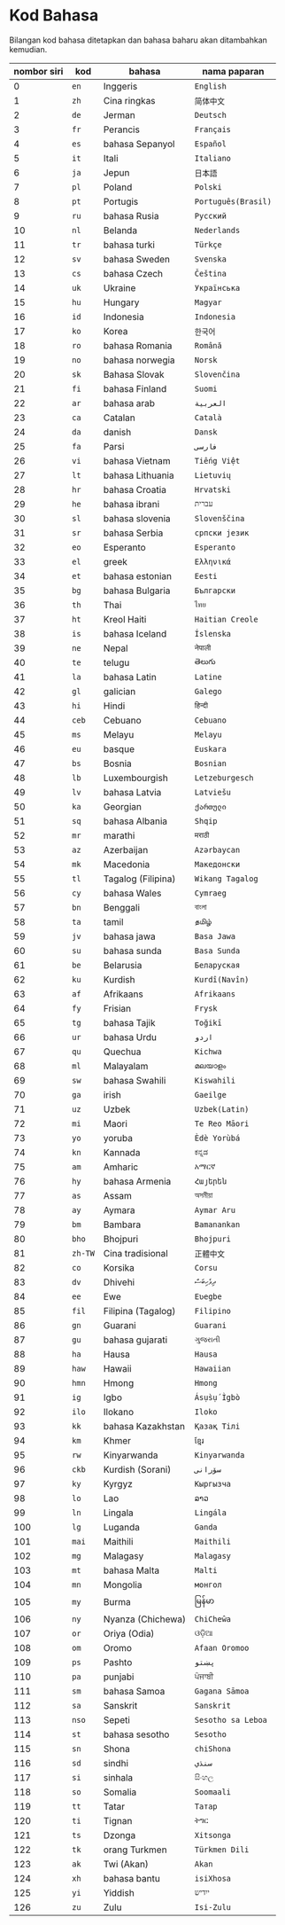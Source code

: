 # Kod Bahasa

Bilangan kod bahasa ditetapkan dan bahasa baharu akan ditambahkan kemudian.

| nombor siri | kod | bahasa | nama paparan |
| - | - | - | - |
| 0 | `en` | Inggeris | `English` |
| 1 | `zh` | Cina ringkas | `简体中文` |
| 2 | `de` | Jerman | `Deutsch` |
| 3 | `fr` | Perancis | `Français` |
| 4 | `es` | bahasa Sepanyol | `Español` |
| 5 | `it` | Itali | `Italiano` |
| 6 | `ja` | Jepun | `日本語` |
| 7 | `pl` | Poland | `Polski` |
| 8 | `pt` | Portugis | `Português(Brasil)` |
| 9 | `ru` | bahasa Rusia | `Русский` |
| 10 | `nl` | Belanda | `Nederlands` |
| 11 | `tr` | bahasa turki | `Türkçe` |
| 12 | `sv` | bahasa Sweden | `Svenska` |
| 13 | `cs` | bahasa Czech | `Čeština` |
| 14 | `uk` | Ukraine | `Українська` |
| 15 | `hu` | Hungary | `Magyar` |
| 16 | `id` | Indonesia | `Indonesia` |
| 17 | `ko` | Korea | `한국어` |
| 18 | `ro` | bahasa Romania | `Română` |
| 19 | `no` | bahasa norwegia | `Norsk` |
| 20 | `sk` | Bahasa Slovak | `Slovenčina` |
| 21 | `fi` | bahasa Finland | `Suomi` |
| 22 | `ar` | bahasa arab | `العربية` |
| 23 | `ca` | Catalan | `Català` |
| 24 | `da` | danish | `Dansk` |
| 25 | `fa` | Parsi | `فارسی` |
| 26 | `vi` | bahasa Vietnam | `Tiếng Việt` |
| 27 | `lt` | bahasa Lithuania | `Lietuvių` |
| 28 | `hr` | bahasa Croatia | `Hrvatski` |
| 29 | `he` | bahasa ibrani | `עברית` |
| 30 | `sl` | bahasa slovenia | `Slovenščina` |
| 31 | `sr` | bahasa Serbia | `српски језик` |
| 32 | `eo` | Esperanto | `Esperanto` |
| 33 | `el` | greek | `Ελληνικά` |
| 34 | `et` | bahasa estonian | `Eesti` |
| 35 | `bg` | bahasa Bulgaria | `Български` |
| 36 | `th` | Thai | `ไทย` |
| 37 | `ht` | Kreol Haiti | `Haitian Creole` |
| 38 | `is` | bahasa Iceland | `Íslenska` |
| 39 | `ne` | Nepal | `नेपाली` |
| 40 | `te` | telugu | `తెలుగు` |
| 41 | `la` | bahasa Latin | `Latine` |
| 42 | `gl` | galician | `Galego` |
| 43 | `hi` | Hindi | `हिन्दी` |
| 44 | `ceb` | Cebuano | `Cebuano` |
| 45 | `ms` | Melayu | `Melayu` |
| 46 | `eu` | basque | `Euskara` |
| 47 | `bs` | Bosnia | `Bosnian` |
| 48 | `lb` | Luxembourgish | `Letzeburgesch` |
| 49 | `lv` | bahasa Latvia | `Latviešu` |
| 50 | `ka` | Georgian | `ქართული` |
| 51 | `sq` | bahasa Albania | `Shqip` |
| 52 | `mr` | marathi | `मराठी` |
| 53 | `az` | Azerbaijan | `Azərbaycan` |
| 54 | `mk` | Macedonia | `Македонски` |
| 55 | `tl` | Tagalog (Filipina) | `Wikang Tagalog` |
| 56 | `cy` | bahasa Wales | `Cymraeg` |
| 57 | `bn` | Benggali | `বাংলা` |
| 58 | `ta` | tamil | `தமிழ்` |
| 59 | `jv` | bahasa jawa | `Basa Jawa` |
| 60 | `su` | bahasa sunda | `Basa Sunda` |
| 61 | `be` | Belarusia | `Беларуская` |
| 62 | `ku` | Kurdish | `Kurdî(Navîn)` |
| 63 | `af` | Afrikaans | `Afrikaans` |
| 64 | `fy` | Frisian | `Frysk` |
| 65 | `tg` | bahasa Tajik | `Toğikī` |
| 66 | `ur` | bahasa Urdu | `اردو` |
| 67 | `qu` | Quechua | `Kichwa` |
| 68 | `ml` | Malayalam | `മലയാളം` |
| 69 | `sw` | bahasa Swahili | `Kiswahili` |
| 70 | `ga` | irish | `Gaeilge` |
| 71 | `uz` | Uzbek | `Uzbek(Latin)` |
| 72 | `mi` | Maori | `Te Reo Māori` |
| 73 | `yo` | yoruba | `Èdè Yorùbá` |
| 74 | `kn` | Kannada | `ಕನ್ನಡ` |
| 75 | `am` | Amharic | `አማርኛ` |
| 76 | `hy` | bahasa Armenia | `Հայերեն` |
| 77 | `as` | Assam | `অসমীয়া` |
| 78 | `ay` | Aymara | `Aymar Aru` |
| 79 | `bm` | Bambara | `Bamanankan` |
| 80 | `bho` | Bhojpuri | `Bhojpuri` |
| 81 | `zh-TW` | Cina tradisional | `正體中文` |
| 82 | `co` | Korsika | `Corsu` |
| 83 | `dv` | Dhivehi | `ދިވެހިބަސް` |
| 84 | `ee` | Ewe | `Eʋegbe` |
| 85 | `fil` | Filipina (Tagalog) | `Filipino` |
| 86 | `gn` | Guarani | `Guarani` |
| 87 | `gu` | bahasa gujarati | `ગુજરાતી` |
| 88 | `ha` | Hausa | `Hausa` |
| 89 | `haw` | Hawaii | `Hawaiian` |
| 90 | `hmn` | Hmong | `Hmong` |
| 91 | `ig` | Igbo | `Ásụ̀sụ́ Ìgbò` |
| 92 | `ilo` | Ilokano | `Iloko` |
| 93 | `kk` | bahasa Kazakhstan | `Қазақ Тілі` |
| 94 | `km` | Khmer | `ខ្មែរ` |
| 95 | `rw` | Kinyarwanda | `Kinyarwanda` |
| 96 | `ckb` | Kurdish (Sorani) | `سۆرانی` |
| 97 | `ky` | Kyrgyz | `Кыргызча` |
| 98 | `lo` | Lao | `ລາວ` |
| 99 | `ln` | Lingala | `Lingála` |
| 100 | `lg` | Luganda | `Ganda` |
| 101 | `mai` | Maithili | `Maithili` |
| 102 | `mg` | Malagasy | `Malagasy` |
| 103 | `mt` | bahasa Malta | `Malti` |
| 104 | `mn` | Mongolia | `монгол` |
| 105 | `my` | Burma | `မြန်မာ` |
| 106 | `ny` | Nyanza (Chichewa) | `ChiCheŵa` |
| 107 | `or` | Oriya (Odia) | `ଓଡ଼ିଆ` |
| 108 | `om` | Oromo | `Afaan Oromoo` |
| 109 | `ps` | Pashto | `پښتو` |
| 110 | `pa` | punjabi | `ਪੰਜਾਬੀ` |
| 111 | `sm` | bahasa Samoa | `Gagana Sāmoa` |
| 112 | `sa` | Sanskrit | `Sanskrit` |
| 113 | `nso` | Sepeti | `Sesotho sa Leboa` |
| 114 | `st` | bahasa sesotho | `Sesotho` |
| 115 | `sn` | Shona | `chiShona` |
| 116 | `sd` | sindhi | `سنڌي` |
| 117 | `si` | sinhala | `සිංහල` |
| 118 | `so` | Somalia | `Soomaali` |
| 119 | `tt` | Tatar | `Татар` |
| 120 | `ti` | Tignan | `ትግር` |
| 121 | `ts` | Dzonga | `Xitsonga` |
| 122 | `tk` | orang Turkmen | `Türkmen Dili` |
| 123 | `ak` | Twi (Akan) | `Akan` |
| 124 | `xh` | bahasa bantu | `isiXhosa` |
| 125 | `yi` | Yiddish | `ייִדיש` |
| 126 | `zu` | Zulu | `Isi-Zulu` |